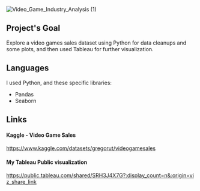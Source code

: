 ![Video_Game_Industry_Analysis (1)](https://github.com/Nati23A/Video-Game-Industry-Analysis/assets/95759921/f57725df-548e-4167-b393-4fd1dac43b70)
## Project's Goal
Explore a video games sales dataset using Python for data cleanups and some plots, and then used Tableau for further visualization.

## Languages
I used Python, and these specific libraries:
- Pandas 
- Seaborn

## Links
#### Kaggle - Video Game Sales
https://www.kaggle.com/datasets/gregorut/videogamesales

#### My Tableau Public visualization
https://public.tableau.com/shared/SRH3J4X7G?:display_count=n&:origin=viz_share_link


